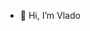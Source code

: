 - 👋 Hi, I’m Vlado

<!---
cybervlado/cybervlado is a ✨ special ✨ repository because its `README.md` (this file) appears on your GitHub profile.
You can click the Preview link to take a look at your changes.
--->
